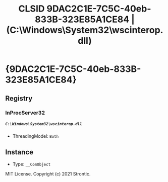 ﻿---
title: "CLSID 9DAC2C1E-7C5C-40eb-833B-323E85A1CE84 | (C:\\Windows\\System32\\wscinterop.dll)"
excerpt: What is COM-Object CLSID 9DAC2C1E-7C5C-40eb-833B-323E85A1CE84?
---

# {9DAC2C1E-7C5C-40eb-833B-323E85A1CE84}


## Registry


### InProcServer32

##### `C:\Windows\System32\wscinterop.dll`
* ThreadingModel: `Both`

## Instance

* Type: `__ComObject`

MIT License. Copyright (c) 2021 Strontic.


